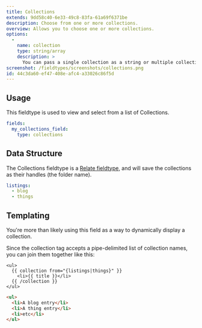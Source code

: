 ```yaml
---
title: Collections
extends: 9dd58c40-6e33-49c8-83fa-61a69f6371be
description: Choose from one or more collections.
overview: Allows you to choose one or more collections.
options:
  -
    name: collection
    type: string/array
    description: >
      You can pass a single collection as a string or multiple collections as an array.
screenshot: /fieldtypes/screenshots/collections.png
id: 44c3da60-ef47-408e-afc4-a33026c86f5d
---
```

## Usage

This fieldtype is used to view and select from a list of Collections.

```yaml
fields:
  my_collections_field:
    type: collections
```

## Data Structure

The Collections fieldtype is a [Relate fieldtype](/fieldtypes/relate), and will save the collections as their handles (the folder name).

```yaml
listings:
  - blog
  - things
```

## Templating

You're more than likely using this field as a way to dynamically display a collection.

Since the collection tag accepts a pipe-delimited list of collection names, you can join them together like this:

```
<ul>
  {{ collection from="{listings|things}" }}
    <li>{{ title }}</li>
  {{ /collection }}
</ul>
```

```html
<ul>
  <li>A blog entry</li>
  <li>A thing entry</li>
  <li>etc</li>
</ul>
```

